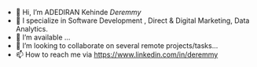 - 👋 Hi, I’m ADEDIRAN Kehinde *Deremmy*
- 👀 I specialize in Software Development , Direct & Digital Marketing, Data Analytics.
- 🌱 I’m available ...
- 💞️ I’m looking to collaborate on several remote projects/tasks...
- 📫 How to reach me via https://www.linkedin.com/in/deremmy

<!---
deremmy/deremmy is a ✨ special ✨ repository because its `README.md` (this file) appears on your GitHub profile.
You can click the Preview link to take a look at your changes.
--->

